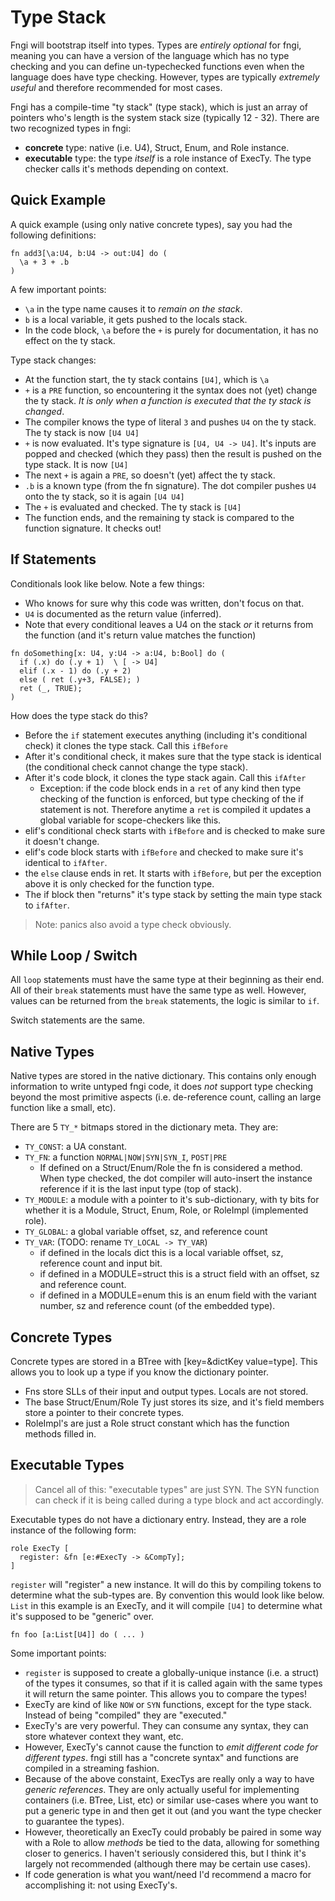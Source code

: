 # Type Stack

Fngi will bootstrap itself into types. Types are _entirely optional_ for fngi,
meaning you can have a version of the language which has no type checking and
you can define un-typechecked functions even when the language does have type
checking. However, types are typically _extremely useful_ and therefore
recommended for most cases.

Fngi has a compile-time "ty stack" (type stack), which is just an array of
pointers who's length is the system stack size (typically 12 - 32). There are
two recognized types in fngi:

- **concrete** type: native (i.e. U4), Struct, Enum, and Role instance.
- **executable** type: the type _itself_ is a role instance of ExecTy. The
  type checker calls it's methods depending on context.

## Quick Example

A quick example (using only native concrete types), say you had the following
definitions:

```fngi
fn add3[\a:U4, b:U4 -> out:U4] do (
  \a + 3 + .b
)
```

A few important points:

- `\a` in the type name causes it to _remain on the stack_.
- `b` is a local variable, it gets pushed to the locals stack.
- In the code block, `\a` before the `+` is purely for documentation, it has no
  effect on the ty stack.

Type stack changes:

- At the function start, the ty stack contains `[U4]`, which is `\a`
- `+` is a `PRE` function, so encountering it the syntax does not (yet) change
  the ty stack. _It is only when a function is executed that the ty stack is
  changed_.
- The compiler knows the type of literal `3` and pushes `U4` on the ty stack.
  The ty stack is now `[U4 U4]`
- `+` is now evaluated. It's type signature is `[U4, U4 -> U4]`. It's inputs are
  popped and checked (which they pass) then the result is pushed on the type
  stack. It is now `[U4]`
- The next `+` is again a `PRE`, so doesn't (yet) affect the ty stack.
- `.b` is a known type (from the fn signature). The dot compiler pushes `U4`
  onto the ty stack, so it is again `[U4 U4]`
- The `+` is evaluated and checked. The ty stack is `[U4]`
- The function ends, and the remaining ty stack is compared to the function
  signature. It checks out!

## If Statements

Conditionals look like below. Note a few things:

- Who knows for sure why this code was written, don't focus on that.
- `U4` is documented as the return value (inferred).
- Note that every conditional leaves a U4 on the stack _or_ it returns from the
  function (and it's return value matches the function)

```fngi
fn doSomething[x: U4, y:U4 -> a:U4, b:Bool] do (
  if (.x) do (.y + 1)  \ [ -> U4]
  elif (.x - 1) do (.y + 2)
  else ( ret (.y+3, FALSE); )
  ret (_, TRUE);
)
```

How does the type stack do this?

- Before the `if` statement executes anything (including it's conditional check)
  it clones the type stack. Call this `ifBefore`
- After it's conditional check, it makes sure that the type stack is identical
  (the conditional check cannot change the type stack).
- After it's code block, it clones the type stack again. Call this `ifAfter`
  - Exception: if the code block ends in a `ret` of any kind then type checking
    of the function is enforced, but type checking of the if statement is not.
    Therefore anytime a `ret` is compiled it updates a global variable for
    scope-checkers like this.
- elif's conditional check starts with `ifBefore` and is checked to make sure it
  doesn't change.
- elif's code block starts with `ifBefore` and checked to make sure it's
  identical to `ifAfter`.
- the `else` clause ends in ret. It starts with `ifBefore`, but per the
  exception above it is only checked for the function type.
- The if block then "returns" it's type stack by setting the main type stack to
  `ifAfter`.

> Note: panics also avoid a type check obviously.

## While Loop / Switch

All `loop` statements must have the same type at their beginning as their end.
All of their `break` statements must have the same type as well. However, values
can be returned from the `break` statements, the logic is similar to `if`.

Switch statements are the same.

## Native Types

Native types are stored in the native dictionary. This contains only enough
information to write untyped fngi code, it does _not_ support type checking
beyond the most primitive aspects (i.e. de-reference count, calling an large
function like a small, etc).

There are 5 `TY_*` bitmaps stored in the dictionary meta. They are:

- `TY_CONST`: a UA constant.
- `TY_FN`: a function `NORMAL|NOW|SYN|SYN_I`, `POST|PRE`
  - If defined on a Struct/Enum/Role the fn is considered a method. When type
    checked, the dot compiler will auto-insert the instance reference if it is the
    last input type (top of stack).
- `TY_MODULE`: a module with a pointer to it's sub-dictionary, with ty bits for
  whether it is a Module, Struct, Enum, Role, or RoleImpl (implemented role).
- `TY_GLOBAL`: a global variable offset, sz, and reference count
- `TY_VAR`: (TODO: rename `TY_LOCAL -> TY_VAR`)
  - if defined in the locals dict this is a local variable offset, sz, reference
    count and input bit.
  - if defined in a MODULE=struct this is a struct field with an offset, sz and
    reference count.
  - if defined in a MODULE=enum this is an enum field with the variant number,
    sz and reference count (of the embedded type).

## Concrete Types

Concrete types are stored in a BTree with [key=&dictKey value=type]. This allows
you to look up a type if you know the dictionary pointer.

- Fns store SLLs of their input and output types. Locals are not stored.
- The base Struct/Enum/Role Ty just stores its size, and it's field members store a
  pointer to their concrete types.
- RoleImpl's are just a Role struct constant which has the function methods
  filled in.

## Executable Types

> Cancel all of this: "executable types" are just SYN. The SYN function can
> check if it is being called during a type block and act accordingly.

Executable types do not have a dictionary entry. Instead, they are a role
instance of the following form:

```fngi
role ExecTy [
  register: &fn [e:#ExecTy -> &CompTy];
]
```

`register` will "register" a new instance. It will do this by compiling tokens
to determine what the sub-types are. By convention this would look like below.
`List` in this example is an ExecTy, and it will compile `[U4]` to determine
what it's supposed to be "generic" over.

```fngi
fn foo [a:List[U4]] do ( ... )
```

Some important points:

- `register` is supposed to create a globally-unique instance (i.e. a struct) of
  the types it consumes, so that if it is called again with the same types it
  will return the same pointer. This allows you to compare the types!
- ExecTy are kind of like `NOW` or `SYN` functions, except for the type
  stack. Instead of being "compiled" they are "executed."
- ExecTy's are very powerful. They can consume any syntax, they can store
  whatever context they want, etc.
- However, ExecTy's cannot cause the function to _emit different code for
  different types_. fngi still has a "concrete syntax" and functions are
  compiled in a streaming fashion.
- Because of the above constaint, ExecTys are really only a way to have
  _generic references_. They are only actually useful for implementing
  containers (i.e. BTree, List, etc) or similar use-cases where you want to put
  a generic type in and then get it out (and you want the type checker to
  guarantee the types).
- However, theoretically an ExecTy could probably be paired in some way with a
  Role to allow _methods_ be tied to the data, allowing for something closer to
  generics. I haven't seriously considered this, but I think it's largely not
  recommended (although there may be certain use cases).
- If code generation is what you want/need I'd recommend a macro for
  accomplishing it: not using ExecTy's.
